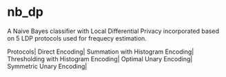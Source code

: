 # nb_dp
A Naive Bayes classifier with Local Differential Privacy incorporated based on 5 LDP protocols used for frequecy estimation.

Protocols|
Direct Encoding|
Summation with Histogram Encoding|
Thresholding with Histogram Encoding|
Optimal Unary Encoding|
Symmetric Unary Encoding|

